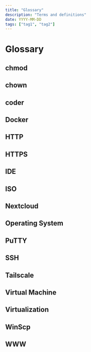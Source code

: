 ```yaml
---
title: "Glossary"
description: "Terms and definitions"
date: YYYY-MM-DD
tags: ["tag1", "tag2"]
---
```


# Glossary

## chmod
## chown
## coder
## Docker
## HTTP
## HTTPS
## IDE
## ISO
## Nextcloud
## Operating System
## PuTTY
## SSH
## Tailscale
## Virtual Machine
## Virtualization
## WinScp
## WWW
